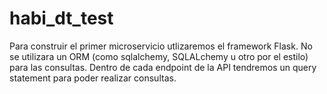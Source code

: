 # habi_dt_test

Para construir el primer microservicio utlizaremos el framework Flask. No se utilizara un ORM (como sqlalchemy, SQLALchemy u otro por el estilo) para las consultas. Dentro de cada endpoint de la API tendremos un query statement para poder realizar consultas.